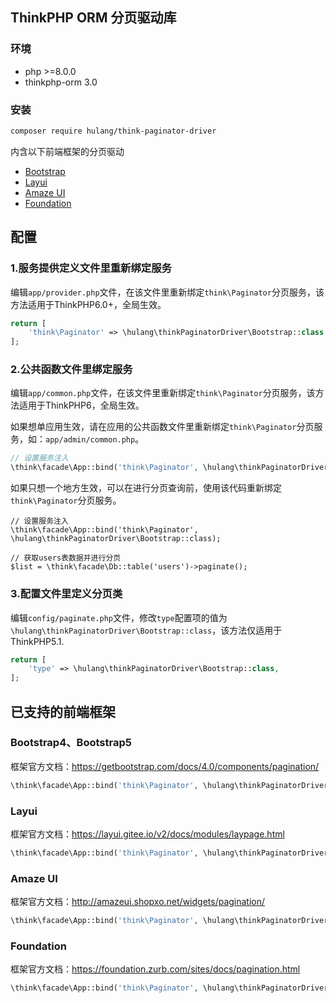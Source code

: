 ## ThinkPHP ORM 分页驱动库

### 环境

- php >=8.0.0
- thinkphp-orm 3.0

### 安装

```bash
composer require hulang/think-paginator-driver
```

内含以下前端框架的分页驱动

* [Bootstrap](#bootstrap4bootstrap5)
* [Layui](#layui)
* [Amaze UI](#amaze-ui)
* [Foundation](#foundation)

## 配置

### 1.服务提供定义文件里重新绑定服务
编辑`app/provider.php`文件，在该文件里重新绑定`think\Paginator`分页服务，该方法适用于ThinkPHP6.0+，全局生效。
```php
return [
    'think\Paginator' => \hulang\thinkPaginatorDriver\Bootstrap::class
];
```

### 2.公共函数文件里绑定服务
编辑`app/common.php`文件，在该文件里重新绑定`think\Paginator`分页服务，该方法适用于ThinkPHP6，全局生效。

如果想单应用生效，请在应用的公共函数文件里重新绑定`think\Paginator`分页服务，如：`app/admin/common.php`。

```php
// 设置服务注入
\think\facade\App::bind('think\Paginator', \hulang\thinkPaginatorDriver\Bootstrap::class);
```

如果只想一个地方生效，可以在进行分页查询前，使用该代码重新绑定`think\Paginator`分页服务。

```
// 设置服务注入
\think\facade\App::bind('think\Paginator', \hulang\thinkPaginatorDriver\Bootstrap::class);

// 获取users表数据并进行分页
$list = \think\facade\Db::table('users')->paginate();
```

### 3.配置文件里定义分页类
编辑`config/paginate.php`文件，修改`type`配置项的值为`\hulang\thinkPaginatorDriver\Bootstrap::class`，该方法仅适用于ThinkPHP5.1.
```php
return [
    'type' => \hulang\thinkPaginatorDriver\Bootstrap::class,
];
```

## 已支持的前端框架

### Bootstrap4、Bootstrap5
框架官方文档：https://getbootstrap.com/docs/4.0/components/pagination/
```php
\think\facade\App::bind('think\Paginator', \hulang\thinkPaginatorDriver\Bootstrap::class);
```

### Layui
框架官方文档：https://layui.gitee.io/v2/docs/modules/laypage.html
```php
\think\facade\App::bind('think\Paginator', \hulang\thinkPaginatorDriver\Layui::class);
```

### Amaze UI
框架官方文档：http://amazeui.shopxo.net/widgets/pagination/
```php
\think\facade\App::bind('think\Paginator', \hulang\thinkPaginatorDriver\AmazeUI::class);
```

### Foundation
框架官方文档：https://foundation.zurb.com/sites/docs/pagination.html
```php
\think\facade\App::bind('think\Paginator', \hulang\thinkPaginatorDriver\Foundation::class);
```

